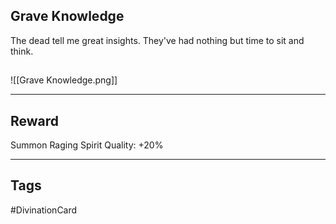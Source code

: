 ## Grave Knowledge
The dead tell me great insights. They've had nothing but time to sit and think.
## 
![[Grave Knowledge.png]]

---
## Reward
Summon Raging Spirit
Quality: +20%

---
## Tags
#DivinationCard